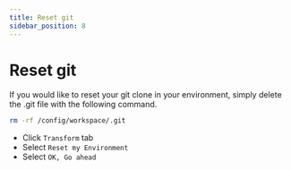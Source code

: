 ```yaml
---
title: Reset git
sidebar_position: 8
---
```


# Reset git 

If you would like to reset your git clone in your environment, simply delete the .git file with the following command.

```bash
rm -rf /config/workspace/.git
```

- Click `Transform` tab
- Select `Reset my Environment` 
- Select `OK, Go ahead` 
